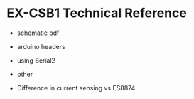 # EX-CSB1 Technical Reference

- schematic pdf

- arduino headers

- using Serial2

- other

- Difference in current sensing vs ES8874


